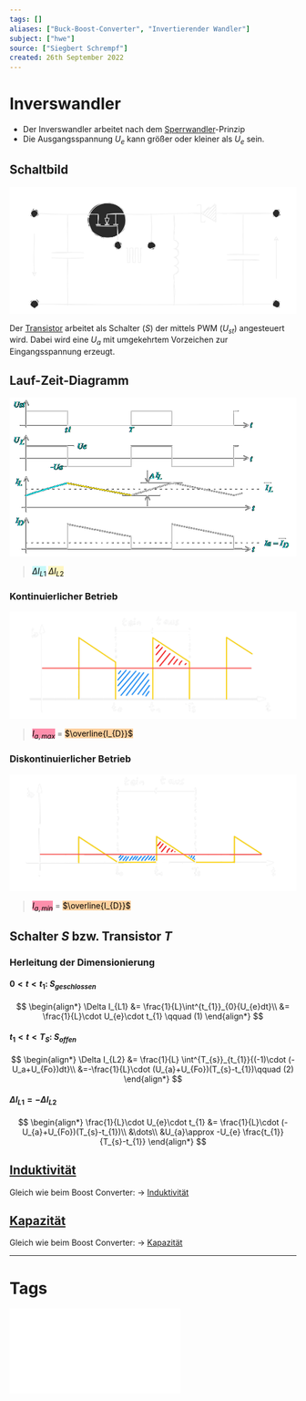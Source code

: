 ```yaml
---
tags: []
aliases: ["Buck-Boost-Converter", "Invertierender Wandler"]
subject: ["hwe"]
source: ["Siegbert Schrempf"]
created: 26th September 2022
---
```


# Inverswandler

- Der Inverswandler arbeitet nach dem [Sperrwandler](Sperrwandler.md)-Prinzip
- Die Ausgangsspannung $U_{e}$ kann größer oder kleiner als $U_{e}$ sein.

## Schaltbild

![Untitled Diagram](../assets/Untitled%20Diagram.svg)

Der [Transistor](../{MOC}%20Transistor.md) arbeitet als Schalter ($S$) der mittels PWM ($U_{st}$) angesteuert wird.
Dabei wird eine $U_{a}$ mit umgekehrtem Vorzeichen zur Eingangsspannung erzeugt.

## Lauf-Zeit-Diagramm

![BuckBoostLZD](../assets/BuckBoostLZD.png)
> <mark style="background: #ABF7F7A6;">$\Delta I_{L1}$</mark>
> <mark style="background: #FFF3A3A6;">$\Delta I_{L2}$</mark> 

### Kontinuierlicher Betrieb

![BuckBoostConID](../assets/BuckBoostConID.png)
> <mark style="background: #FF5582A6;">$I_{a,max}$</mark> = <mark style="background: #FFB86CA6;">$\overline{I_{D}}$</mark> 

### Diskontinuierlicher Betrieb

![BuckBoostDisconID](../assets/BuckBoostDisconID.png)
> <mark style="background: #FF5582A6;">$I_{a,min}$</mark> = <mark style="background: #FFB86CA6;">$\overline{I_{D}}$</mark> 

## Schalter $S$ bzw. Transistor $T$

### Herleitung der Dimensionierung

#### $0<t<t_{1}$: $S_{geschlossen}$

$$
\begin{align*}
\Delta I_{L1} &= \frac{1}{L}\int^{t_{1}}_{0}{U_{e}dt}\\
&= \frac{1}{L}\cdot U_{e}\cdot t_{1} \qquad (1)
\end{align*}
$$

#### $t_{1} < t < T_{S}$: $S_{offen}$

$$
\begin{align*}
\Delta I_{L2} &= \frac{1}{L} \int^{T_{s}}_{t_{1}}{(-1)\cdot (-U_a+U_{Fo})dt}\\
&=-\frac{1}{L}\cdot (U_{a}+U_{Fo})(T_{s}-t_{1})\qquad (2)
\end{align*}
$$

#### $\Delta I_{L1}= -\Delta I_{L2}$

$$
\begin{align*}
\frac{1}{L}\cdot U_{e}\cdot t_{1} &= \frac{1}{L}\cdot (-U_{a}+U_{Fo})(T_{s}-t_{1})\\
&\dots\\
&U_{a}\approx -U_{e} \frac{t_{1}}{T_{s}-t_{1}} 
\end{align*}
$$

## [Induktivität](../Induktivitäten.md)

Gleich wie beim Boost Converter: $\rightarrow$ [Induktivität](Boost%20Converter.md#[Induktivität](../Induktivitäten.md))

## [Kapazität](../Kapazität.md)

Gleich wie beim Boost Converter: $\rightarrow$ [Kapazität](Boost%20Converter.md#[Kapazität](../Kapazität.md))

---

# Tags

![Schaltnetzteile_Schmidt-Walter](../assets/pdf/Schaltnetzteile_Schmidt-Walter.pdf)